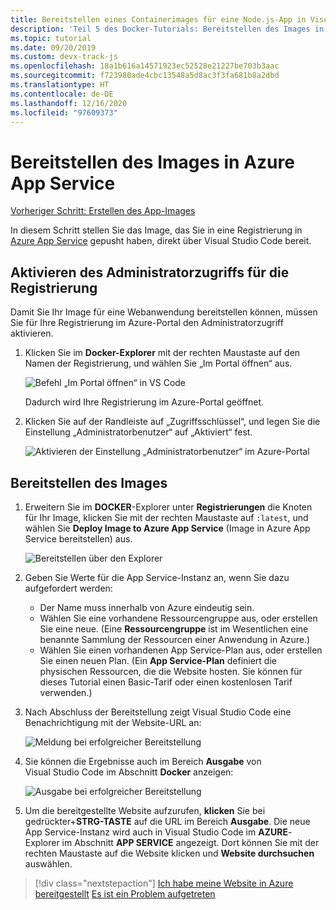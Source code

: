 ```yaml
---
title: Bereitstellen eines Containerimages für eine Node.js-App in Visual Studio Code
description: 'Teil 5 des Docker-Tutorials: Bereitstellen des Images in Azure App Service'
ms.topic: tutorial
ms.date: 09/20/2019
ms.custom: devx-track-js
ms.openlocfilehash: 18a1b616a14571923ec52528e21227be703b3aac
ms.sourcegitcommit: f723980ade4cbc13548a5d8ac3f3fa681b8a2dbd
ms.translationtype: HT
ms.contentlocale: de-DE
ms.lasthandoff: 12/16/2020
ms.locfileid: "97609373"
---
```

# <a name="deploy-the-image-to-azure-app-service"></a>Bereitstellen des Images in Azure App Service

[Vorheriger Schritt: Erstellen des App-Images](tutorial-vscode-docker-node-04.md)

In diesem Schritt stellen Sie das Image, das Sie in eine Registrierung in [Azure App Service](https://azure.microsoft.com/services/app-service/) gepusht haben, direkt über Visual Studio Code bereit.

## <a name="enable-admin-access-on-the-registry"></a>Aktivieren des Administratorzugriffs für die Registrierung

Damit Sie Ihr Image für eine Webanwendung bereitstellen können, müssen Sie für Ihre Registrierung im Azure-Portal den Administratorzugriff aktivieren.

1. Klicken Sie im **Docker-Explorer** mit der rechten Maustaste auf den Namen der Registrierung, und wählen Sie „Im Portal öffnen“ aus. 

    ![Befehl „Im Portal öffnen“ in VS Code](../../media/deploy-containers/open-in-portal.png)

    Dadurch wird Ihre Registrierung im Azure-Portal geöffnet.

1. Klicken Sie auf der Randleiste auf „Zugriffsschlüssel“, und legen Sie die Einstellung „Administratorbenutzer“ auf „Aktiviert“ fest.  
    
    ![Aktivieren der Einstellung „Administratorbenutzer“ im Azure-Portal](../../media/deploy-containers/access-keys.png)

## <a name="deploy-image"></a>Bereitstellen des Images

1. Erweitern Sie im **DOCKER**-Explorer unter **Registrierungen** die Knoten für Ihr Image, klicken Sie mit der rechten Maustaste auf `:latest`, und wählen Sie **Deploy Image to Azure App Service** (Image in Azure App Service bereitstellen) aus.

    ![Bereitstellen über den Explorer](../../media/deploy-containers/deploy-image-command.png)

1. Geben Sie Werte für die App Service-Instanz an, wenn Sie dazu aufgefordert werden:

    - Der Name muss innerhalb von Azure eindeutig sein.
    - Wählen Sie eine vorhandene Ressourcengruppe aus, oder erstellen Sie eine neue. (Eine **Ressourcengruppe** ist im Wesentlichen eine benannte Sammlung der Ressourcen einer Anwendung in Azure.)
    - Wählen Sie einen vorhandenen App Service-Plan aus, oder erstellen Sie einen neuen Plan. (Ein **App Service-Plan** definiert die physischen Ressourcen, die die Website hosten. Sie können für dieses Tutorial einen Basic-Tarif oder einen kostenlosen Tarif verwenden.)

1. Nach Abschluss der Bereitstellung zeigt Visual Studio Code eine Benachrichtigung mit der Website-URL an:

    ![Meldung bei erfolgreicher Bereitstellung](../../media/deploy-containers/deploy-successful.png)

1. Sie können die Ergebnisse auch im Bereich **Ausgabe** von Visual Studio Code im Abschnitt **Docker** anzeigen:

    ![Ausgabe bei erfolgreicher Bereitstellung](../../media/deploy-containers/deploy-output.png)

1. Um die bereitgestellte Website aufzurufen, **klicken** Sie bei gedrückter+**STRG-TASTE** auf die URL im Bereich **Ausgabe**. Die neue App Service-Instanz wird auch in Visual Studio Code im **AZURE**-Explorer im Abschnitt **APP SERVICE** angezeigt. Dort können Sie mit der rechten Maustaste auf die Website klicken und **Website durchsuchen** auswählen.

> [!div class="nextstepaction"]
> [Ich habe meine Website in Azure bereitgestellt](tutorial-vscode-docker-node-06.md) [Es ist ein Problem aufgetreten](https://www.research.net/r/PWZWZ52?tutorial=docker-extension&step=deploy-app)
